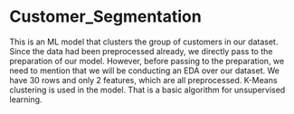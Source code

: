 # Customer_Segmentation
This is an ML model that clusters the group of customers in our dataset.
Since the data had been preprocessed already, we directly pass to the preparation of our model.
However, before passing to the preparation, we need to mention that we will be conducting an EDA over our dataset.
We have 30 rows and only 2 features, which are all preprocessed.
K-Means clustering is used in the model.
That is a basic algorithm for unsupervised learning.
